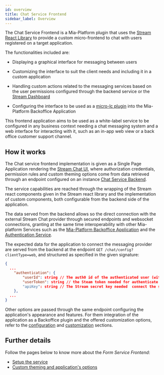 ```yaml
---
id: overview
title: Chat Service Frontend
sidebar_label: Overview
---
```

The Chat Service Frontend is a Mia-Platform plugin that uses the [Stream React Library](https://getstream.io/chat/docs/sdk/react/) to provide a custom micro-frontend to chat with users registered on a target application. 

The functionalities included are:

- Displaying a graphical interface for messaging between users

- Customizing the interface to suit the client needs and including it in a custom application

- Handling custom actions related to the messaging services based on the user permissions configured through the backend service or the [Stream Dashboard](https://dashboard.getstream.io/) 

- Configuring the interface to be used as a [micro-lc plugin](https://microlc.io/documentation/docs/micro-lc/plugin_configuration#qiankun-plugin) into the Mia-Platform Backoffice Application

This frontend application aims to be used as a white-label service to be configured in any business context needing a chat messaging system and a web interface for interacting with it, such as an in-app web view or a back office customer support channel. 

## How it works

The Chat service frontend implementation is given as a Single Page Application rendering the [Stream Chat UI](https://getstream.io/chat/demos/messaging/), where authorization credentials, permission rules and custom theming options come from data retrieved through an endpoint configured on an instance
[Chat Service Backend](https://git.tools.mia-platform.eu/mia-care/platform/plugins/chat-service-backend/-/blob/master/docs/10_overview_and_usage.md).

The service capabilities are reached through the wrapping of the Stream react components given in the Stream react library and the implementation of custom components, both configurable from the backend side of the application.

The data served from the backend allows so the direct connection with the external Stream Chat provider through secured endpoints and websocket connections, granting at the same time interoperability with other Mia-platform Services such as the [Mia-Platform Backoffice Application](../../marketplace/applications/backoffice_application) and the [Authentication Service](../../runtime_suite/authentication-service/overview).

The expected data for the application to connect the messaging provider are served from the backend at the endpoint `GET /chat/config?clientType=web`, and structured as specified in the given signature:

```json
{
  ...
    "authentication": {
        "userId": string // The auth0 id of the authenticated user (with the *'auth0-'* prefix of the id removed),
        "userToken": string // the Steam token needed for authenticate the user
        "apiKey": string // The Stream secret key needed  connect the service
    }, 
  ...
}
```

Other options are passed through the same endpoint configuring the application's appearance and features.
For them integration of the application as a Backoffice plugin and the offered customization options, refer to the [configuration](configuration.md) and [customization](customization.md) sections.


## Further details

Follow the pages below to know more about the *Form Service Frontend*:

- [Setup the service](configuration.md)
- [Custom theming and application's options](customization.md)
